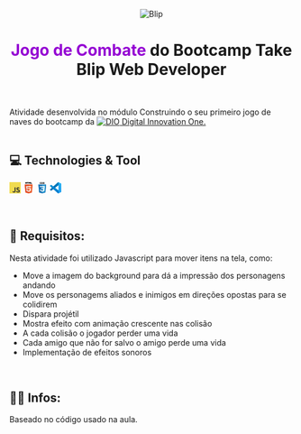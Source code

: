 <!--Banner session-->
<p align="center">
  <img src="https://i.postimg.cc/JzpR616z/995e4a20-0e54-48e9-8e96-f3a581f32ebf.png" alt="Blip" width="200">
</p>

<!--About session-->
<h1 align="center"><span style="color: DarkViolet;">Jogo de Combate</span> do Bootcamp Take Blip Web Developer</h1>
<br>

<p>Atividade desenvolvida no módulo Construindo o seu primeiro jogo de naves do bootcamp da <a href="https://digitalinnovation.one/"><img src="https://hermes.digitalinnovation.one/assets/diome/logo.svg" alt="DIO" tittle="Digital Innovation One" width="40"> Digital Innovation One.</a>
<br><br>

<!-- Languages icons -->
<h2> 💻 Technologies & Tool </h2>
<p align="left">
  <code><img height="20" src="https://raw.githubusercontent.com/github/explore/80688e429a7d4ef2fca1e82350fe8e3517d3494d/topics/javascript/javascript.png"></code>
  <code><img height="20" src="https://raw.githubusercontent.com/github/explore/80688e429a7d4ef2fca1e82350fe8e3517d3494d/topics/html/html.png"></code>
  <code><img height="20" src="https://raw.githubusercontent.com/github/explore/80688e429a7d4ef2fca1e82350fe8e3517d3494d/topics/css/css.png"></code>
  <code><img height="20" src="https://raw.githubusercontent.com/github/explore/80688e429a7d4ef2fca1e82350fe8e3517d3494d/topics/visual-studio-code/visual-studio-code.png"></code>
</p><br>

<!-- Projects -->
<h2> 🎯 Requisitos: </h2>
Nesta atividade foi utilizado Javascript para mover itens na tela, como:

- Move a imagem do background para dá a impressão dos personagens andando
- Move os personagems aliados e inimigos em direções opostas para se colidirem
- Dispara projétil
- Mostra efeito com animação crescente nas colisão
- A cada colisão o jogador perder uma vida
- Cada amigo que não for salvo o amigo perde uma vida
- Implementação de efeitos sonoros

<!-- Dev Info -->
<br>
<h2> 👩‍💻 Infos: </h2>
<p> Baseado no código usado na aula. </p>
